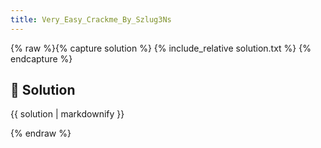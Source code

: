 ```yaml
---
title: Very_Easy_Crackme_By_Szlug3Ns
---
```


{% raw %}{% capture solution %}
{% include_relative solution.txt %}
{% endcapture %}

## 📝 Solution

{{ solution | markdownify }}

{% endraw %}
